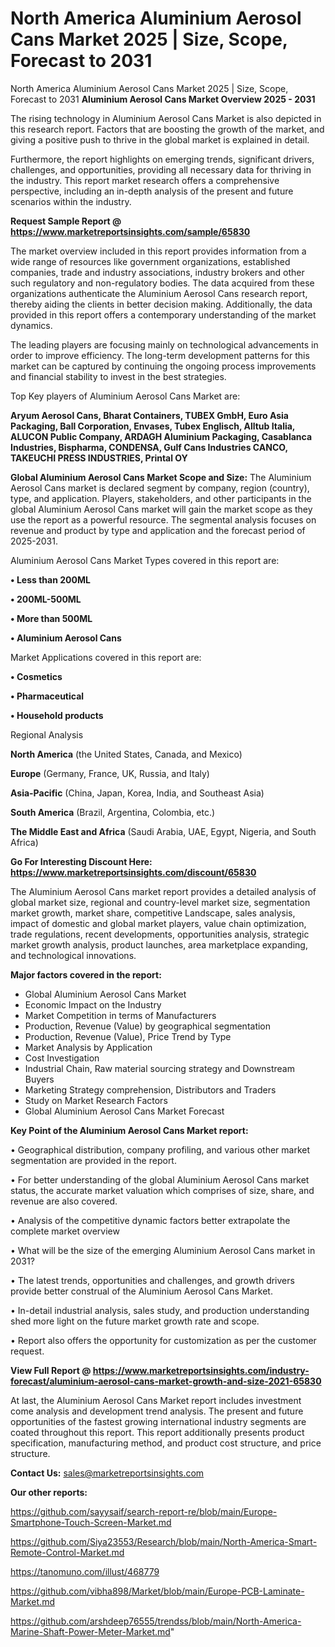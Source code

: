 # North America Aluminium Aerosol Cans Market 2025 | Size, Scope, Forecast to 2031
North America Aluminium Aerosol Cans Market 2025 | Size, Scope, Forecast to 2031
<Strong> Aluminium Aerosol Cans Market Overview 2025 - 2031</strong>

The rising technology in Aluminium Aerosol Cans Market is also depicted in this research report. Factors that are boosting the growth of the market, and giving a positive push to thrive in the global market is explained in detail.

Furthermore, the report highlights on emerging trends, significant drivers, challenges, and opportunities, providing all necessary data for thriving in the industry. This report market research offers a comprehensive perspective, including an in-depth analysis of the present and future scenarios within the industry.

<strong>Request Sample Report @ <a href=https://www.marketreportsinsights.com/sample/65830>https://www.marketreportsinsights.com/sample/65830</a></strong>

The market overview included in this report provides information from a wide range of resources like government organizations, established companies, trade and industry associations, industry brokers and other such regulatory and non-regulatory bodies. The data acquired from these organizations authenticate the Aluminium Aerosol Cans research report, thereby aiding the clients in better decision making. Additionally, the data provided in this report offers a contemporary understanding of the market dynamics.

The leading players are focusing mainly on technological advancements in order to improve efficiency. The long-term development patterns for this market can be captured by continuing the ongoing process improvements and financial stability to invest in the best strategies.

Top Key players of Aluminium Aerosol Cans Market are:

<strong>Aryum Aerosol Cans, Bharat Containers, TUBEX GmbH, Euro Asia Packaging, Ball Corporation, Envases, Tubex Englisch, Alltub Italia, ALUCON Public Company, ARDAGH Aluminium Packaging, Casablanca Industries, Bispharma, CONDENSA, Gulf Cans Industries CANCO, TAKEUCHI PRESS INDUSTRIES, Printal OY</strong>

<strong><b>Global Aluminium Aerosol Cans Market Scope and Size:</b></strong>
The Aluminium Aerosol Cans market is declared segment by company, region (country), type, and application. Players, stakeholders, and other participants in the global Aluminium Aerosol Cans market will gain the market scope as they use the report as a powerful resource. The segmental analysis focuses on revenue and product by type and application and the forecast period of 2025-2031.

Aluminium Aerosol Cans Market Types covered in this report are:

<strong>• Less than 200ML

• 200ML-500ML

• More than 500ML

• Aluminium Aerosol Cans</strong>

Market Applications covered in this report are:

<strong>• Cosmetics

• Pharmaceutical

• Household products</strong> 

Regional Analysis

<strong>North America</strong> (the United States, Canada, and Mexico)

<strong>Europe</strong> (Germany, France, UK, Russia, and Italy)

<strong>Asia-Pacific</strong> (China, Japan, Korea, India, and Southeast Asia)

<strong>South America</strong> (Brazil, Argentina, Colombia, etc.)

<strong>The Middle East and Africa</strong> (Saudi Arabia, UAE, Egypt, Nigeria, and South Africa)

<strong>Go For Interesting Discount Here: <a href=https://www.marketreportsinsights.com/discount/65830>https://www.marketreportsinsights.com/discount/65830</a></strong>

The Aluminium Aerosol Cans market report provides a detailed analysis of global market size, regional and country-level market size, segmentation market growth, market share, competitive Landscape, sales analysis, impact of domestic and global market players, value chain optimization, trade regulations, recent developments, opportunities analysis, strategic market growth analysis, product launches, area marketplace expanding, and technological innovations.

<strong><b>Major factors covered in the report:</b></strong>
<ul>
  <li>Global Aluminium Aerosol Cans Market </li>
  <li>Economic Impact on the Industry</li>
  <li>Market Competition in terms of Manufacturers</li>
  <li>Production, Revenue (Value) by geographical segmentation</li>
  <li>Production, Revenue (Value), Price Trend by Type</li>
  <li>Market Analysis by Application</li>
  <li>Cost Investigation</li>
  <li>Industrial Chain, Raw material sourcing strategy and Downstream Buyers</li>
  <li>Marketing Strategy comprehension, Distributors and Traders</li>
  <li>Study on Market Research Factors</li>
  <li>Global Aluminium Aerosol Cans Market Forecast</li>
</ul>

<strong><b>Key Point of the Aluminium Aerosol Cans Market report:</b></strong>

• Geographical distribution, company profiling, and various other market segmentation are provided in the report.

• For better understanding of the global Aluminium Aerosol Cans market status, the accurate market valuation which comprises of size, share, and revenue are also covered.

• Analysis of the competitive dynamic factors better extrapolate the complete market overview

• What will be the size of the emerging Aluminium Aerosol Cans market in 2031?

• The latest trends, opportunities and challenges, and growth drivers provide better construal of the Aluminium Aerosol Cans Market.

• In-detail industrial analysis, sales study, and production understanding shed more light on the future market growth rate and scope.

• Report also offers the opportunity for customization as per the customer request.

<strong><b>View Full Report @ <a href=https://www.marketreportsinsights.com/industry-forecast/aluminium-aerosol-cans-market-growth-and-size-2021-65830>https://www.marketreportsinsights.com/industry-forecast/aluminium-aerosol-cans-market-growth-and-size-2021-65830</a></b></strong>


At last, the Aluminium Aerosol Cans Market report includes investment come analysis and development trend analysis. The present and future opportunities of the fastest growing international industry segments are coated throughout this report. This report additionally presents product specification, manufacturing method, and product cost structure, and price structure.

<strong>Contact Us:</strong>
sales@marketreportsinsights.com

<strong>Our other reports:</strong>

<a href=https://github.com/sayysaif/search-report-re/blob/main/Europe-Smartphone-Touch-Screen-Market.md>https://github.com/sayysaif/search-report-re/blob/main/Europe-Smartphone-Touch-Screen-Market.md</a>

<a href=https://github.com/Siya23553/Research/blob/main/North-America-Smart-Remote-Control-Market.md>https://github.com/Siya23553/Research/blob/main/North-America-Smart-Remote-Control-Market.md</a>

<a href=https://tanomuno.com/illust/468779>https://tanomuno.com/illust/468779</a>

<a href=https://github.com/vibha898/Market/blob/main/Europe-PCB-Laminate-Market.md>https://github.com/vibha898/Market/blob/main/Europe-PCB-Laminate-Market.md</a>

<a href=https://github.com/arshdeep76555/trendss/blob/main/North-America-Marine-Shaft-Power-Meter-Market.md>https://github.com/arshdeep76555/trendss/blob/main/North-America-Marine-Shaft-Power-Meter-Market.md</a>"
